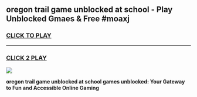 
## oregon trail game unblocked at school - Play Unblocked Gmaes & Free #moaxj
<h3>
<a href="https://news.freeplayer.one?title=oregon_trail_game_unblocked_at_school&ref=24F">CLICK TO PLAY</a></h3>
<hr>

<h3>
<a href="https://news.freeplayer.one?title=oregon_trail_game_unblocked_at_school&ref=24F">CLICK 2 PLAY</a>
  
</h3>

<a href="https://news.freeplayer.one?title=oregon_trail_game_unblocked_at_school&ref=24F/"><img src="https://clearcache.store/games.png"></a>


**oregon trail game unblocked at school games unblocked: Your Gateway to Fun and Accessible Online Gaming**
